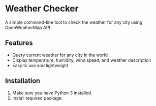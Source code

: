 # Weather Checker

A simple command-line tool to check the weather for any city using OpenWeatherMap API.

## Features

- Query current weather for any city in the world
- Display temperature, humidity, wind speed, and weather description
- Easy to use and lightweight

## Installation

1. Make sure you have Python 3 installed.
2. Install required package:
